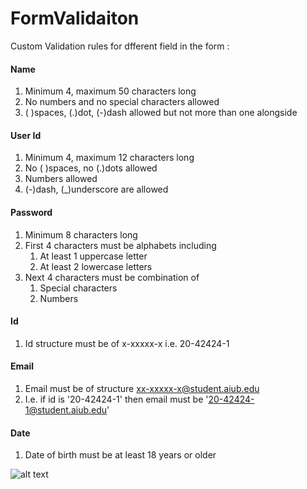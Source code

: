 # FormValidaiton
Custom Validation rules for dfferent field in the form :
#### Name 
 1. Minimum 4, maximum 50 characters long
 2. No numbers and no special characters allowed
 3. ( )spaces, (.)dot, (-)dash allowed but not more than one alongside
#### User Id
 1. Minimum 4, maximum 12 characters long
 2. No ( )spaces, no (.)dots allowed
 3. Numbers allowed
 4. (-)dash, (_)underscore are allowed
#### Password
 1. Minimum 8 characters long
 2. First 4 characters must be alphabets including
     1. At least 1 uppercase letter
     2. At least 2 lowercase letters
 3. Next 4 characters must be combination of
     1. Special characters
     2. Numbers
#### Id
 1. Id structure must be of x-xxxxx-x i.e. 20-42424-1

#### Email
 1. Email must be of structure xx-xxxxx-x@student.aiub.edu
 2. I.e. if id is '20-42424-1' then email must be '20-42424-1@student.aiub.edu'
#### Date
 1. Date of birth must be at least 18 years or older

![alt text](Images/Signupinvalid1.png)

